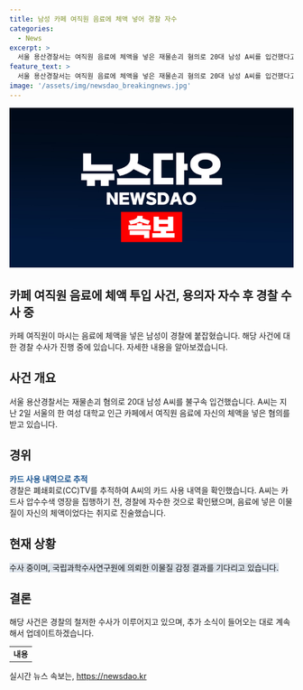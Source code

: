 ```yaml
---
title: 남성 카페 여직원 음료에 체액 넣어 경찰 자수
categories:
  - News
excerpt: >
  서울 용산경찰서는 여직원 음료에 체액을 넣은 재물손괴 혐의로 20대 남성 A씨를 입건했다고 17일 밝혔다. A씨는 카페에서 이 같은 행위를 한 후 자수했으며, 경찰은 이물질이 A씨의 체액임을 진술한 것으로 전해졌다. 이에 경찰은 국립과학수사연구원에 이물질 감정을 의뢰한 상황이다. A씨의 카드 사용 내역 등을 확인하기 위해 재판매 및 DB는 금지된 상황이다.
feature_text: >
  서울 용산경찰서는 여직원 음료에 체액을 넣은 재물손괴 혐의로 20대 남성 A씨를 입건했다고 17일 밝혔다. A씨는 카페에서 이 같은 행위를 한 후 자수했으며, 경찰은 이물질이 A씨의 체액임을 진술한 것으로 전해졌다. 이에 경찰은 국립과학수사연구원에 이물질 감정을 의뢰한 상황이다. A씨의 카드 사용 내역 등을 확인하기 위해 재판매 및 DB는 금지된 상황이다.
image: '/assets/img/newsdao_breakingnews.jpg'
---
```


<p><img src="/assets/img/newsdao_breakingnews.jpg" alt="flaretime 속보" /></p>

<h2>카페 여직원 음료에 체액 투입 사건, 용의자 자수 후 경찰 수사 중</h2>

<p data-ke-size="size16">카페 여직원이 마시는 음료에 체액을 넣은 남성이 경찰에 붙잡혔습니다. 해당 사건에 대한 경찰 수사가 진행 중에 있습니다. 자세한 내용을 알아보겠습니다.</p>

<h2 data-ke-size="size26">사건 개요</h2>

<p>서울 용산경찰서는 재물손괴 혐의로 20대 남성 A씨를 불구속 입건했습니다. A씨는 지난 2일 서울의 한 여성 대학교 인근 카페에서 여직원 음료에 자신의 체액을 넣은 혐의를 받고 있습니다.</p>

<h2 data-ke-size="size26">경위</h2>

<p><b><span style="color: #1a5490;">카드 사용 내역으로 추적</span></b><br>경찰은 폐쇄회로(CC)TV를 추적하여 A씨의 카드 사용 내역을 확인했습니다. A씨는 카드사 압수수색 영장을 집행하기 전, 경찰에 자수한 것으로 확인됐으며, 음료에 넣은 이물질이 자신의 체액이었다는 취지로 진술했습니다.</p>

<h2 data-ke-size="size26">현재 상황</h2>

<p><span style="background-color: #21538527;">수사 중이며, 국립과학수사연구원에 의뢰한 이물질 감정 결과를 기다리고 있습니다.</span></p>

<h2 data-ke-size="size26">결론</h2>

<p>해당 사건은 경찰의 철저한 수사가 이루어지고 있으며, 추가 소식이 들어오는 대로 계속해서 업데이트하겠습니다.</p>

<table>
    <tbody>
        <tr>
            <td style="text-align: center; height: 17px;"><b>내용</b></td>
        </tr>
    </tbody>
</table>
실시간 뉴스 속보는, <a href="https://newsdao.kr" rel="dofollow">https://newsdao.kr</a>


